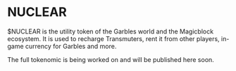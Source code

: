 # NUCLEAR

$NUCLEAR is the utility token of the Garbles world and the Magicblock ecosystem. It is used to recharge Transmuters, rent it from other players, in-game currency for Garbles and more.&#x20;

The full tokenomic is being worked on and will be published here soon.

